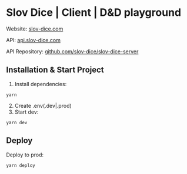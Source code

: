 # Slov Dice | Client | D&D playground

Website: [slov-dice.com](https://slov-dice.com)

API: [api.slov-dice.com](https://api.slov-dice.com)

API Repository: [github.com/slov-dice/slov-dice-server](https://github.com/slov-dice/slov-dice-server)

## Installation & Start Project

1. Install dependencies:

```
yarn
```

2. Create .env(.dev|.prod)
3. Start dev:

```
yarn dev
```

## Deploy

Deploy to prod:

```
yarn deploy
```
